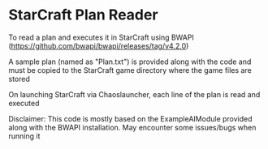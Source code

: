 # StarCraft Plan Reader

To read a plan and executes it in StarCraft using BWAPI (https://github.com/bwapi/bwapi/releases/tag/v4.2.0)

A sample plan (named as "Plan.txt") is provided along with the code and must be copied to the StarCraft game directory where the game files are stored

On launching StarCraft via Chaoslauncher, each line of the plan is read and executed

Disclaimer: This code is mostly based on the ExampleAIModule provided along with the BWAPI installation. 
May encounter some issues/bugs when running it
